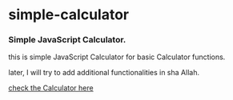 
# simple-calculator

### Simple JavaScript Calculator.

this is simple JavaScript Calculator for basic Calculator functions.

later, I will try to add additional functionalities in sha Allah.

[check the Calculator here](https://janogale.github.io/simple-calculator/)
